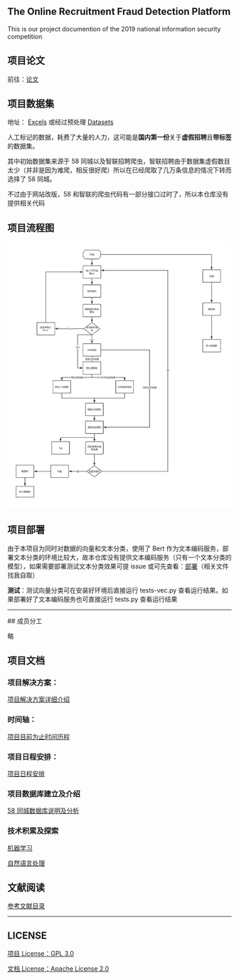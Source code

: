## The Online Recruitment Fraud Detection Platform

This is our project documention of the 2019 national information security competition

## 项目论文

前往：[论文](./docs/issue/基于机器学习的在线招聘欺诈检测平台.pdf)

## 项目数据集

地址：
[Excels](https://github.com/zjh567/orfd/tree/master/orfd/Core/excels)
或经过预处理
[Datasets](https://github.com/zjh567/orfd/tree/master/orfd/Core/dataset)

人工标记的数据，耗费了大量的人力，这可能是**国内第一份**关于**虚假招聘**且**带标签**的数据集。

其中初始数据集来源于 58 同城以及智联招聘爬虫，智联招聘由于数据集虚假数目太少（并非是因为难爬，相反很好爬）所以在已经爬取了几万条信息的情况下转而选择了 58 同城。

不过由于网站改版，58 和智联的爬虫代码有一部分接口过时了，所以本仓库没有提供相关代码

## 项目流程图

![作品流程图](./docs/README.assets/作品流程图.png)

## 项目部署

由于本项目为同时对数据的向量和文本分类，使用了 Bert 作为文本编码服务，部署文本分类的环境比较大，故本仓库没有提供文本编码服务（只有一个文本分类的模型），如果需要部署测试文本分类效果可提 issue 或可先查看：[部署](./docs/issue/作品核心功能环境部署及使用须知.pdf)（相关文件找我自取）

**测试**：测试向量分类可在安装好环境后直接运行 tests-vec.py 查看运行结果。如果部署好了文本编码服务也可直接运行 tests.py 查看运行结果

<hr></hr>
## 成员分工

略

## 项目文档

### 项目解决方案：

[项目解决方案详细介绍](./docs/solution.md)

### 时间轴：

[项目目前为止时间历程](./docs/Timeline.md)

### 项目日程安排：

[项目日程安排](https://github.com/zjh567/orfd/tree/master/docs/schedules)

### 项目数据库建立及介绍

[58 同城数据库说明及分析](./docs/DB.md)

### 技术积累及探索

[机器学习](https://github.com/zjh567/orfd/tree/master/docs/ML)

[自然语言处理](https://github.com/zjh567/orfd/tree/master/docs/NLP)

## 文献阅读

[参考文献目录](https://github.com/zjh567/orfd/tree/master/docs/papers)

<hr></hr>

## LICENSE

[项目 License：GPL 3.0](./LICENSE)

[文档 License：Apache License 2.0](./docs/LICENSE)
